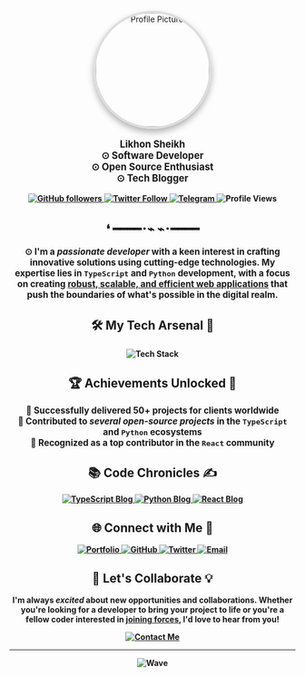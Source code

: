 <p align="center">
  <img src="https://github.com/likhositories/.github/blob/main/profile/Untitled%20design.png" alt="Profile Picture" width="200" height="200" style="border-radius: 50%; border: 4px solid #ddd; box-shadow: 0 6px 12px rgba(0, 0, 0, 0.3);">
</p>

<div style="text-align: center;">

  <ul style="list-style: none; padding: 0; font-size: 1.2em;">
    <li><b><center> Likhon Sheikh <center/><b/></li>
    <li>⊙ Software Developer</li>
    <li>⊙ Open Source Enthusiast</li>
    <li>⊙ Tech Blogger</li>
  </ul>
</div>

<p align="center">
  <a href="https://github.com/likhositories">
    <img src="https://img.shields.io/github/followers/likhositories?style=for-the-badge&logo=github" alt="GitHub followers" />
  </a>
  <a href="https://twitter.com/likhondotxyz">
    <img src="https://img.shields.io/twitter/follow/likhondotxyz?style=for-the-badge&logo=x" alt="Twitter Follow" />
  </a>
  <a href="https://t.me/likhondotxyz">
    <img src="https://img.shields.io/badge/Telegram-2CA5E0?style=for-the-badge&logo=telegram" alt="Telegram" />
  </a>
  <img src="https://komarev.com/ghpvc/?username=likhositories&color=blueviolet&style=for-the-badge" alt="Profile Views" />
</p>

<h2 align="center">❛ ━━━━･⌁ ⌁･━━━━</h2>

<p align="center" style="font-size: 1.1em;">
  ⊙ I'm a <em>passionate developer</em> with a keen interest in crafting <strong>innovative solutions</strong> using cutting-edge technologies. My expertise lies in <code>TypeScript</code> and <code>Python</code> development, with a focus on creating <u>robust, scalable, and efficient web applications</u> that push the boundaries of what's possible in the digital realm.
</p>

<h3 align="center" style="font-size: 1.5em; font-weight: bold;">🛠️ <strong>My Tech Arsenal</strong> 💪</h3>

<p align="center">
  <img src="https://skillicons.dev/icons?i=ts,py,js,react,nodejs,express,mongodb,postgres&theme=dark" alt="Tech Stack" style="max-width: 100%; height: auto;" />
</p>

<h2 align="center" style="font-size: 1.5em; font-weight: bold;">🏆 <strong>Achievements Unlocked</strong> 🎉</h2>

<ul align="center" style="list-style: none; padding: 0; font-size: 1.1em;">
  <li>🌟 Successfully delivered <strong>50+ projects</strong> for clients worldwide</li>
  <li>🚀 Contributed to <em>several open-source projects</em> in the <code>TypeScript</code> and <code>Python</code> ecosystems</li>
  <li>🏅 Recognized as a <strong>top contributor</strong> in the <code>React</code> community</li>
</ul>

<h2 align="center" style="font-size: 1.5em; font-weight: bold;">📚 <strong>Code Chronicles</strong> ✍️</h2>

<p align="center">
  <a href="https://likhonsheikh.com/blog/mastering-typescript">
    <img src="https://img.shields.io/badge/Mastering%20TypeScript-Advanced%20Tips%20and%20Tricks-blue?style=for-the-badge&logo=typescript" alt="TypeScript Blog" />
  </a>
  <a href="https://likhonsheikh.com/blog/scalable-python-apps">
    <img src="https://img.shields.io/badge/Building%20Scalable%20Python%20Applications-Best%20Practices-green?style=for-the-badge&logo=python" alt="Python Blog" />
  </a>
  <a href="https://likhonsheikh.com/blog/react-performance">
    <img src="https://img.shields.io/badge/React%20Performance-Optimization%20Techniques-cyan?style=for-the-badge&logo=react" alt="React Blog" />
  </a>
</p>

<h2 align="center" style="font-size: 1.5em; font-weight: bold;">🌐 <strong>Connect with Me</strong> 🤝</h2>

<p align="center">
  <a href="https://likhonsheikh.com">
    <img src="https://img.shields.io/badge/Portfolio-likhonsheikh.com-blue?style=for-the-badge&logo=google-chrome" alt="Portfolio" />
  </a>
  <a href="https://github.com/likhositories">
    <img src="https://img.shields.io/badge/GitHub-likhositories-blue?style=for-the-badge&logo=github" alt="GitHub" />
  </a>
  <a href="https://twitter.com/likhondotxyz">
    <img src="https://img.shields.io/badge/Twitter-likhondotxyz-blue?style=for-the-badge&logo=x" alt="Twitter" />
  </a>
  <a href="mailto:me@likhonsheikh.com">
    <img src="https://img.shields.io/badge/Email-me%40likhonsheikh.com-blue?style=for-the-badge&logo=gmail" alt="Email" />
  </a>
</p>

<h2 align="center" style="font-size: 1.5em; font-weight: bold;">🚀 <strong>Let's Collaborate</strong> 💡</h2>

<p align="center">
  I'm always <em>excited</em> about new opportunities and collaborations. Whether you're looking for a developer to bring your <strong>project to life</strong> or you're a fellow coder interested in <u>joining forces</u>, I'd love to hear from you!
</p>

<p align="center">
  <a href="https://likhonsheikh.com/contact">
    <img src="https://img.shields.io/badge/Contact%20Me-Let's%20Build%20Something%20Awesome-brightgreen?style=for-the-badge" alt="Contact Me" />
  </a>
</p>

<hr>

<p align="center">
  <img src="https://capsule-render.vercel.app/api?type=waving&color=gradient&height=60&section=footer" alt="Wave" />
</p>

